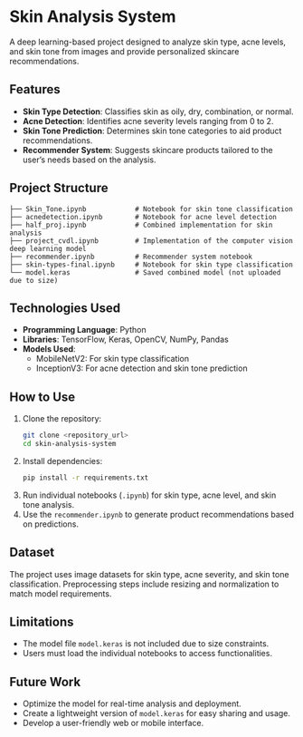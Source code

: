 # Skin Analysis System  

A deep learning-based project designed to analyze skin type, acne levels, and skin tone from images and provide personalized skincare recommendations.  

## Features  
- **Skin Type Detection**: Classifies skin as oily, dry, combination, or normal.  
- **Acne Detection**: Identifies acne severity levels ranging from 0 to 2.  
- **Skin Tone Prediction**: Determines skin tone categories to aid product recommendations.  
- **Recommender System**: Suggests skincare products tailored to the user’s needs based on the analysis.  

## Project Structure  
```  
├── Skin_Tone.ipynb            # Notebook for skin tone classification  
├── acnedetection.ipynb        # Notebook for acne level detection  
├── half_proj.ipynb            # Combined implementation for skin analysis  
├── project_cvdl.ipynb         # Implementation of the computer vision deep learning model  
├── recommender.ipynb          # Recommender system notebook  
├── skin-types-final.ipynb     # Notebook for skin type classification  
└── model.keras                # Saved combined model (not uploaded due to size)  
```  

## Technologies Used  
- **Programming Language**: Python  
- **Libraries**: TensorFlow, Keras, OpenCV, NumPy, Pandas  
- **Models Used**:  
  - MobileNetV2: For skin type classification  
  - InceptionV3: For acne detection and skin tone prediction  

## How to Use  
1. Clone the repository:  
   ```bash  
   git clone <repository_url>  
   cd skin-analysis-system  
   ```  
2. Install dependencies:  
   ```bash  
   pip install -r requirements.txt  
   ```  
3. Run individual notebooks (`.ipynb`) for skin type, acne level, and skin tone analysis.  
4. Use the `recommender.ipynb` to generate product recommendations based on predictions.  

## Dataset  
The project uses image datasets for skin type, acne severity, and skin tone classification. Preprocessing steps include resizing and normalization to match model requirements.  

## Limitations  
- The model file `model.keras` is not included due to size constraints.  
- Users must load the individual notebooks to access functionalities.  

## Future Work  
- Optimize the model for real-time analysis and deployment.  
- Create a lightweight version of `model.keras` for easy sharing and usage.  
- Develop a user-friendly web or mobile interface.  

